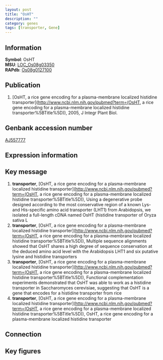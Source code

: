 ```yaml
---
layout: post
title: "OsHT"
description: ""
category: genes
tags: [transporter, Gene]
---
```


## Information
__Symbol__: OsHT  
__MSU__: [LOC_Os08g03350](http://rice.plantbiology.msu.edu/cgi-bin/ORF_infopage.cgi?orf=LOC_Os08g03350)  
__RAPdb__: [Os08g0127100](http://rapdb.dna.affrc.go.jp/viewer/gbrowse_details/irgsp1?name=Os08g0127100)  

## Publication
1. [OsHT, a rice gene encoding for a plasma-membrane localized histidine transporter](http://www.ncbi.nlm.nih.gov/pubmed?term=(OsHT, a rice gene encoding for a plasma-membrane localized histidine transporter%5BTitle%5D)), 2005, J Integr Plant Biol.

## Genbank accession number
[AJ557777](http://www.ncbi.nlm.nih.gov/nuccore/AJ557777)

## Expression information

## Key message
1. __transporter__, [OsHT, a rice gene encoding for a plasma-membrane localized histidine transporter](http://www.ncbi.nlm.nih.gov/pubmed?term=(OsHT, a rice gene encoding for a plasma-membrane localized histidine transporter%5BTitle%5D)), Using a degenerative probe designed according to the most conservative region of a known Lys- and His-specific amino acid transporter (LHT1) from Arabidopsis, we isolated a full-length cDNA named OsHT (histidine transporter of Oryza sativa L
2. __transporter__, [OsHT, a rice gene encoding for a plasma-membrane localized histidine transporter](http://www.ncbi.nlm.nih.gov/pubmed?term=(OsHT, a rice gene encoding for a plasma-membrane localized histidine transporter%5BTitle%5D)),  Multiple sequence alignments showed that OsHT shares a high degree of sequence conservation at the deduced amino acid level with the Arabidopsis LHT1 and six putative lysine and histidine transporters
3. __transporter__, [OsHT, a rice gene encoding for a plasma-membrane localized histidine transporter](http://www.ncbi.nlm.nih.gov/pubmed?term=(OsHT, a rice gene encoding for a plasma-membrane localized histidine transporter%5BTitle%5D)),  Functional complementation experiments demonstrated that OsHT was able to work as a histidine transporter in Saccharomyces cerevisiae, suggesting that OsHT is a gene that encodes for a histidine transporter from rice
4. __transporter__, [OsHT, a rice gene encoding for a plasma-membrane localized histidine transporter](http://www.ncbi.nlm.nih.gov/pubmed?term=(OsHT, a rice gene encoding for a plasma-membrane localized histidine transporter%5BTitle%5D)), OsHT, a rice gene encoding for a plasma-membrane localized histidine transporter

## Connection

## Key figures


